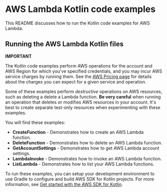 # AWS Lambda Kotlin code examples

This README discusses how to run the Kotlin code examples for AWS Lambda.

## Running the AWS Lambda Kotlin files

**IMPORTANT**

The Kotlin code examples perform AWS operations for the account and AWS Region for which you've specified credentials, and you may incur AWS service charges by running them. See the [AWS Pricing page](https://aws.amazon.com/pricing/) for details about the charges you can expect for a given service and operation.

Some of these examples perform *destructive* operations on AWS resources, such as deleting a delete a Lambda function. **Be very careful** when running an operation that deletes or modifies AWS resources in your account. It's best to create separate test-only resources when experimenting with these examples.

You will find these examples: 

- **CreateFunction** - Demonstrates how to create an AWS Lambda function.
- **DeleteFunction** - Demonstrates how to delete an AWS Lambda function.
- **GetAccountSettings** - Demonstrates how to get AWS Lambda account settings.
- **LambdaInvoke** - Demonstrates how to invoke an AWS Lambda function.
- **ListLambda** - Demonstrates how to list your AWS Lambda functions.
 
To run these examples, you can setup your development environment to use Gradle to configure and build AWS SDK for Kotlin projects. For more information, 
see [Get started with the AWS SDK for Kotlin](https://docs.aws.amazon.com/sdk-for-kotlin/latest/developer-guide/setup.html). 
